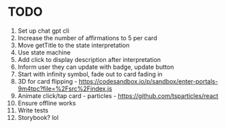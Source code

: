 # TODO

1. Set up chat gpt cli
1. Increase the number of affirmations to 5 per card
1. Move getTitle to the state interpretation
1. Use state machine
1. Add click to display description after interpretation
1. Inform user they can update with badge, update button
1. Start with infinity symbol, fade out to card fading in
1. 3D for card flipping - https://codesandbox.io/p/sandbox/enter-portals-9m4tpc?file=%2Fsrc%2Findex.js
1. Animate click/tap card - particles - https://github.com/tsparticles/react
1. Ensure offline works
1. Write tests
1. Storybook? lol
